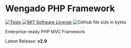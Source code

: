 # Wengado PHP Framework

[![Tests](https://img.shields.io/github/workflow/status/wengado/framework/tests/master?style=flat-square)](https://github.com/wengado/framework/actions?query=workflow%3Atests)
[![MIT Software License](https://img.shields.io/badge/license-MIT-blue.svg?style=flat-square)](LICENSE.md)
![GitHub file size in bytes](https://img.shields.io/github/size/wengado/framework?style=flat-square)

Enterprise-ready PHP MVC Framework

Latest Release: **v2.9**
